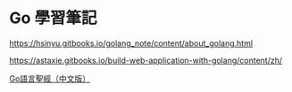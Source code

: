 # Go 學習筆記


https://hsinyu.gitbooks.io/golang_note/content/about_golang.html


https://astaxie.gitbooks.io/build-web-application-with-golang/content/zh/

[Go語言聖經（中文版）](https://wizardforcel.gitbooks.io/gopl-zh/content/)
